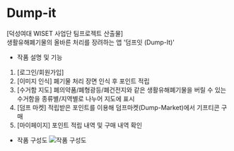 # Dump-it
[덕성여대 WISET 사업단 팀프로젝트 산출물]   
생활유해폐기물의 올바른 처리를 장려하는 앱 '덤프잇 (Dump-It)'   
- 작품 설명 및 기능
1) [로그인/회원가입]
2) [이미지 인식] 폐기물 처리 장면 인식 후 포인트 적립
3) [수거함 지도] 폐의약품/폐형광등/폐건전지와 같은 생활유해폐기물을 버릴 수 있는 수거함을 종류별/지역별로 나누어 지도에 표시
4) [덤프 마켓] 적립받은 포인트를 이용해 덤프마켓(Dump-Market)에서 기프티콘 구매
5) [마이페이지] 포인트 적립 내역 및 구매 내역 확인
- 작품 구성도
![작품 구성도](https://user-images.githubusercontent.com/87636557/135412731-5d84d56c-f8ce-4ca2-9012-6a75b0df05d4.jpg)

